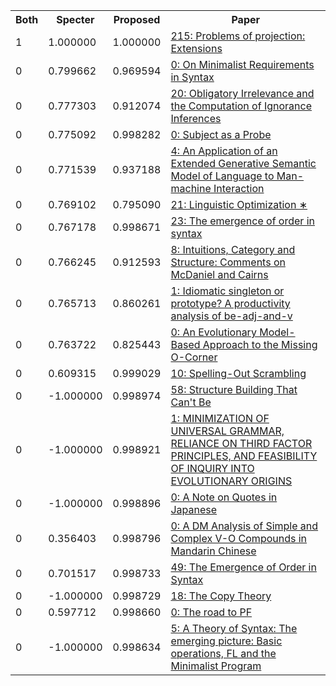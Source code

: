 <html><table><tr>
<th>Both</th>
<th>Specter</th>
<th>Proposed</th>
<th>Paper</th>
</tr>
<tr>
<td>1</td>
<td>1.000000</td>
<td>1.000000</td>
<td><a href="https://www.semanticscholar.org/paper/10eedf5b5bfe15e9ca1d599a38c3fbcb6ea69d9b">215: Problems of projection: Extensions</a></td>
</tr>
<tr>
<td>0</td>
<td>0.799662</td>
<td>0.969594</td>
<td><a href="https://www.semanticscholar.org/paper/225251b2c977468ed1c811e84728fc2c604b4cc0">0: On Minimalist Requirements in Syntax</a></td>
</tr>
<tr>
<td>0</td>
<td>0.777303</td>
<td>0.912074</td>
<td><a href="https://www.semanticscholar.org/paper/dff6a5d03b2592a9492fae7b48e7ce2d0ec09654">20: Obligatory Irrelevance and the Computation of Ignorance Inferences</a></td>
</tr>
<tr>
<td>0</td>
<td>0.775092</td>
<td>0.998282</td>
<td><a href="https://www.semanticscholar.org/paper/e33b8256f3e10a9a54bef7618658b8d11ccda10a">0: Subject as a Probe</a></td>
</tr>
<tr>
<td>0</td>
<td>0.771539</td>
<td>0.937188</td>
<td><a href="https://www.semanticscholar.org/paper/d6dab3c7f80fd14e0b38adadc69b9338f58443bd">4: An Application of an Extended Generative Semantic Model of Language to Man-machine Interaction</a></td>
</tr>
<tr>
<td>0</td>
<td>0.769102</td>
<td>0.795090</td>
<td><a href="https://www.semanticscholar.org/paper/35a40af69d4d5777bcf04dcec1e1509a77116008">21: Linguistic Optimization ∗</a></td>
</tr>
<tr>
<td>0</td>
<td>0.767178</td>
<td>0.998671</td>
<td><a href="https://www.semanticscholar.org/paper/96b6b08640045bf6d6d02873719aee6d3e4d8c91">23: The emergence of order in syntax</a></td>
</tr>
<tr>
<td>0</td>
<td>0.766245</td>
<td>0.912593</td>
<td><a href="https://www.semanticscholar.org/paper/dadec2214fb51882621151289d168d317cfa41ac">8: Intuitions, Category and Structure: Comments on McDaniel and Cairns</a></td>
</tr>
<tr>
<td>0</td>
<td>0.765713</td>
<td>0.860261</td>
<td><a href="https://www.semanticscholar.org/paper/75bd1a6085e7cfb74c3ac21dc4e932f860b71615">1: Idiomatic singleton or prototype? A productivity analysis of be-adj-and-v</a></td>
</tr>
<tr>
<td>0</td>
<td>0.763722</td>
<td>0.825443</td>
<td><a href="https://www.semanticscholar.org/paper/605888895354eb59c21d99095aa68d0d81850bf4">0: An Evolutionary Model-Based Approach to the Missing O-Corner</a></td>
</tr>
<tr>
<td>0</td>
<td>0.609315</td>
<td>0.999029</td>
<td><a href="https://www.semanticscholar.org/paper/04717b34defae4612b41c1df1c6412c79ae74506">10: Spelling-Out Scrambling</a></td>
</tr>
<tr>
<td>0</td>
<td>-1.000000</td>
<td>0.998974</td>
<td><a href="https://www.semanticscholar.org/paper/d2f51ac69f8848827aab85bdbdf02d3530f31aa8">58: Structure Building That Can't Be</a></td>
</tr>
<tr>
<td>0</td>
<td>-1.000000</td>
<td>0.998921</td>
<td><a href="https://www.semanticscholar.org/paper/6f6f638ecef69a0a9f4d3d1d511cd71877d3ab7f">1: MINIMIZATION OF UNIVERSAL GRAMMAR, RELIANCE ON THIRD FACTOR PRINCIPLES, AND FEASIBILITY OF INQUIRY INTO EVOLUTIONARY ORIGINS</a></td>
</tr>
<tr>
<td>0</td>
<td>-1.000000</td>
<td>0.998896</td>
<td><a href="https://www.semanticscholar.org/paper/d1607526c48c0ee885f2a29e19a503e87a69b712">0: A Note on Quotes in Japanese</a></td>
</tr>
<tr>
<td>0</td>
<td>0.356403</td>
<td>0.998796</td>
<td><a href="https://www.semanticscholar.org/paper/e8b39fbb3d6e5804f98af70ec080dceff849eb12">0: A DM Analysis of Simple and Complex V-O Compounds in Mandarin Chinese</a></td>
</tr>
<tr>
<td>0</td>
<td>0.701517</td>
<td>0.998733</td>
<td><a href="https://www.semanticscholar.org/paper/4b06d9f5a7f90411363fd8c3464899afcc2e316a">49: The Emergence of Order in Syntax</a></td>
</tr>
<tr>
<td>0</td>
<td>-1.000000</td>
<td>0.998729</td>
<td><a href="https://www.semanticscholar.org/paper/2f0af0fa448ce347a07ab5d473a770c4cb55c175">18: The Copy Theory</a></td>
</tr>
<tr>
<td>0</td>
<td>0.597712</td>
<td>0.998660</td>
<td><a href="https://www.semanticscholar.org/paper/981e0dae97eb4c5561c9bcfa2926af5a0a91c787">0: The road to PF</a></td>
</tr>
<tr>
<td>0</td>
<td>-1.000000</td>
<td>0.998634</td>
<td><a href="https://www.semanticscholar.org/paper/aeaa017c5fad51aba8957a2b94d57c0b6669a4a4">5: A Theory of Syntax: The emerging picture: Basic operations, FL and the Minimalist Program</a></td>
</tr>
</table></html>
